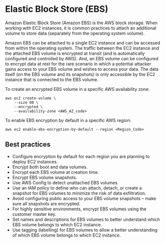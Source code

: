 # Elastic Block Store (EBS)

Amazon Elastic Block Store (Amazon EBS) is the AWS block storage. When working with EC2 instances, it is common practices to attach an additional volume to store data (separately from the operating system volume). 

Amazon EBS can be attached to a single EC2 instance and can be accessed from within the operating system. The traffic between the EC2 instance and the attached EBS volume is encrypted at transit (and is automatically configured and controlled by AWS). And, an EBS volume can be configured to encrypt data at rest for the rare scenario in which a potential attacker gains access to your EBS volume and wishes to access your data. The data itself (on the EBS volume and its snapshots) is only accessible by the EC2 instance that is connected to the EBS volume.

To create an encrypted EBS volume in a specific AWS availability zone:

```text
aws ec2 create-volume \
    --size 80 \
    --encrypted \
    --availability-zone <AWS_AZ_code>
```

To enable EBS encryption by default in a specific AWS region:

    aws ec2 enable-ebs-encryption-by-default --region <Region_Code>

## Best practices

* Configure encryption by default for each region you are planning to deploy EC2 instances. 
* Encrypt both boot and data volumes. 
* Encrypt each EBS volume at creation time. 
* Encrypt EBS volume snapshots. 
* Use AWS Config to detect unattached EBS volumes. 
* Use an IAM policy to define who can attach, detach, or create a snapshot for EBS volumes to minimize the risk of data exfiltration. 
* Avoid configuring public access to your EBS volume snapshots – make sure all snapshots are encrypted. 
* For highly sensitive environments, encrypt EBS volumes using the customer master key. 
* Set names and descriptions for EBS volumes to better understand which EBS volume belongs to which EC2 instance. 
* Use tagging (labelling) for EBS volumes to allow a better understanding of which EBS volume belongs to which EC2 instance.
